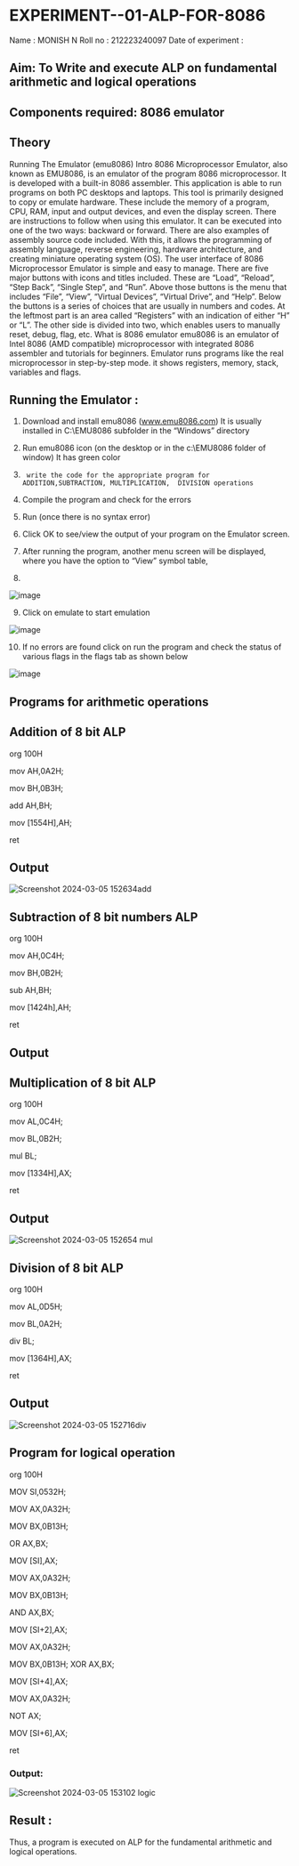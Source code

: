 # EXPERIMENT--01-ALP-FOR-8086
Name : MONISH N
Roll no : 212223240097
Date of experiment :





## Aim: To Write and execute ALP on fundamental arithmetic and logical operations
## Components required: 8086  emulator 
## Theory 
Running The Emulator (emu8086) Intro 8086 Microprocessor Emulator, also known as EMU8086, is an emulator of the program 8086 microprocessor. It is developed with a built-in 8086 assembler. This application is able to run programs on both PC desktops and laptops. This tool is primarily designed to copy or emulate hardware. These include the memory of a program, CPU, RAM, input and output devices, and even the display screen. There are instructions to follow when using this emulator. It can be executed into one of the two ways: backward or forward. There are also examples of assembly source code included. With this, it allows the programming of assembly language, reverse engineering, hardware architecture, and creating miniature operating system (OS). The user interface of 8086 Microprocessor Emulator is simple and easy to manage. There are five major buttons with icons and titles included. These are “Load”, “Reload”, “Step Back”, “Single Step”, and “Run”. Above those buttons is the menu that includes “File”, “View”, “Virtual Devices”, “Virtual Drive”, and “Help”. Below the buttons is a series of choices that are usually in numbers and codes. At the leftmost part is an area called “Registers” with an indication of either “H” or “L”. The other side is divided into two, which enables users to manually reset, debug, flag, etc. What is 8086 emulator emu8086 is an emulator of Intel 8086 (AMD compatible) microprocessor with integrated 8086 assembler and tutorials for beginners. Emulator runs programs like the real microprocessor in step-by-step mode. it shows registers, memory, stack, variables and flags.


 ## Running the Emulator :
1.	Download and install emu8086 (www.emu8086.com) It is usually installed in C:\EMU8086 subfolder in the “Windows” directory
2.	  Run  emu8086 icon (on the desktop or in the c:\EMU8086 folder of window) It has green color 
 
 
3.		write the code for the appropriate program for ADDITION,SUBTRACTION, MULTIPLICATION,  DIVISION operations 

4.	 Compile the program and check for the errors 
5.	Run (once there is no syntax error) 

6.	Click OK to see/view the output of your program on the Emulator screen. 


7.	After running the program, another menu screen will be displayed, where you have the option to “View” symbol table,
8.	 


![image](https://user-images.githubusercontent.com/36288975/189273263-d65baae9-4b8f-4723-afb3-c0ffa4052b04.png)











9.	Click on emulate to start emulation 








![image](https://user-images.githubusercontent.com/36288975/189273273-9bb36ec1-e2e8-4892-8d35-37707332bfdc.png)








10.	If no errors are found click on run the program and check the status of various flags in the flags tab as shown below 






![image](https://user-images.githubusercontent.com/36288975/189273277-113a2a33-4a40-4ff8-95a5-ecd3a1f504fe.png)







## Programs for arithmetic  operations

## Addition  of 8 bit ALP 
org 100H

mov AH,0A2H;

mov BH,0B3H;

add AH,BH;

mov [1554H],AH;

ret   


## Output  
 ![Screenshot 2024-03-05 152634add](https://github.com/Monishofficial/EXPERIMENT--01-ALP-FOR-8086/assets/149455421/59e758b6-a984-498d-ab9e-06c969faacc5)

## Subtraction   of 8 bit numbers  ALP 
 org 100H

mov AH,0C4H;

mov BH,0B2H;

sub AH,BH;

mov [1424h],AH;

ret  
## Output  

## Multiplication of 8 bit ALP
org 100H

mov AL,0C4H;

mov BL,0B2H;

mul BL;

mov [1334H],AX;

ret 
 ## Output  
![Screenshot 2024-03-05 152654 mul](https://github.com/Monishofficial/EXPERIMENT--01-ALP-FOR-8086/assets/149455421/23413eee-dc5d-4ca3-8368-cc26327296cc)


## Division of 8 bit ALP
org 100H

mov AL,0D5H;

mov BL,0A2H;

div BL;

mov [1364H],AX;

ret   

## Output  
![Screenshot 2024-03-05 152716div](https://github.com/Monishofficial/EXPERIMENT--01-ALP-FOR-8086/assets/149455421/09ee7047-9d89-47f9-99d4-e9d7f9f7c566)

## Program for logical operation
org 100H  

MOV SI,0532H;

MOV AX,0A32H;

MOV BX,0B13H;

OR AX,BX;

MOV [SI],AX;

MOV AX,0A32H;

MOV BX,0B13H;

AND AX,BX; 

MOV [SI+2],AX;

MOV AX,0A32H;

MOV BX,0B13H; 
XOR AX,BX;    

MOV [SI+4],AX;

MOV AX,0A32H;

NOT AX; 

MOV [SI+6],AX;

ret

### Output:

![Screenshot 2024-03-05 153102 logic](https://github.com/Monishofficial/EXPERIMENT--01-ALP-FOR-8086/assets/149455421/86c96d7f-7981-4460-9ebe-89e8f29c2b28)


## Result :
Thus, a program is executed on ALP for the fundamental arithmetic and logical operations.








